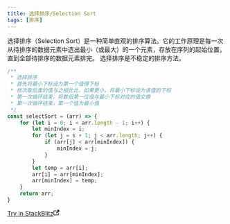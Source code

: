 ```yaml
---
title: 选择排序/Selection Sort
tags: [排序]
---
```


选择排序（Selection Sort）是一种简单直观的排序算法。它的工作原理是每一次从待排序的数据元素中选出最小（或最大）的一个元素，存放在序列的起始位置，直到全部待排序的数据元素排完。 选择排序是不稳定的排序方法。

```js
/**
 * 选择排序
 * 首先将最小下标设为第一个值得下标
 * 依次取后面的值与之相比比，如果更小，将最小下标设为该值的下标
 * 第一次循环结束，将数组第一位值与最小下标对应的值交换
 * 第一次循环结束，第一个值为最小值
 */
const selectSort = (arr) => {
    for (let i = 0; i < arr.length - 1; i++) {
        let minIndex = i;
        for (let j = i + 1; j < arr.length; j++) {
            if (arr[j] < arr[minIndex]) {
                minIndex = j;
            }
        }
        let temp = arr[i];
        arr[i] = arr[minIndex];
        arr[minIndex] = temp;
    }
    return arr;
}
```

<a class="stackblitz" href="https://stackblitz.com/edit/node-wps8mf?file=sort%2Fselection-sort.js">Try in StackBlitz<svg width="13.5" height="13.5" aria-hidden="true" viewBox="0 0 24 24" class="iconExternalLink_node_modules-@docusaurus-theme-classic-lib-next-theme-IconExternalLink-styles-module"><path fill="currentColor" d="M21 13v10h-21v-19h12v2h-10v15h17v-8h2zm3-12h-10.988l4.035 4-6.977 7.07 2.828 2.828 6.977-7.07 4.125 4.172v-11z"></path></svg></a>
